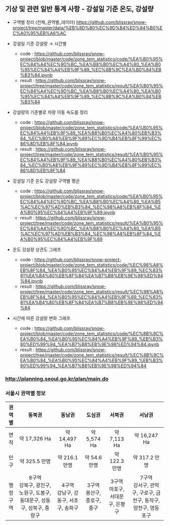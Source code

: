 ## 기상 및 관련 일반 통계 사항 - 강설일 기준 온도, 강설량


- 구역별 정리
(전체_권역별_데이터) https://github.com/blissray/snow-project/tree/master/data/%EB%8D%B0%EC%9D%B4%ED%84%B0%EC%A0%95%EB%A6%AC 

- 강설일 기준 강설량 → 시간별
  - code : https://github.com/blissray/snow-project/blob/master/code/zone_tem_statistics/code/%EA%B0%95%EC%84%A4%EC%9D%BC_%EA%B8%B0%EC%A4%80_%EA%B0%95%EC%84%A4%EB%9F%89_%EC%8B%9C%EA%B0%84%EB%B3%84.ipynb
  - result : https://github.com/blissray/snow-project/tree/master/code/zone_tem_statistics/result/%EA%B0%95%EC%84%A4%EC%9D%BC_%EA%B8%B0%EC%A4%80_%EA%B0%95%EC%84%A4%EB%9F%89_%EC%8B%9C%EA%B0%84%EB%B3%84

- 강설량의 기준별로 차량 이동 속도를 정리
  - code : https://github.com/blissray/snow-project/blob/master/code/zone_tem_statistics/code/%EA%B0%95%EC%84%A4%EB%9F%89_%EA%B8%B0%EC%A4%80%EB%B3%84_%EC%B0%A8%EB%9F%89%EC%9D%B4%EB%8F%99%EC%86%8D%EB%8F%84.ipynb
  - result : https://github.com/blissray/snow-project/tree/master/code/zone_tem_statistics/result/%EA%B0%95%EC%84%A4%EB%9F%89_%EA%B8%B0%EC%A4%80%EB%B3%84_%EC%B0%A8%EB%9F%89%EC%9D%B4%EB%8F%99%EC%86%8D%EB%8F%84

- 강설일 기준 온도 강설량 구역별 평균
  - code : https://github.com/blissray/snow-project/blob/master/code/zone_tem_statistics/code/%EA%B0%95%EC%84%A4%EC%9D%BC_%EA%B8%B0%EC%A4%80_%EA%B5%AC%EC%97%AD%EB%B3%84_%EC%98%A8%EB%8F%84_%EA%B0%95%EC%84%A4%EB%9F%89.ipynb
  - result : https://github.com/blissray/snow-project/tree/master/code/zone_tem_statistics/result/%EA%B0%95%EC%84%A4%EC%9D%BC_%EA%B8%B0%EC%A4%80_%EA%B5%AC%EC%97%AD%EB%B3%84_%EC%98%A8%EB%8F%84_%EA%B0%95%EC%84%A4%EB%9F%89

- 온도 강설량 상관도 그래프
  - code : https://github.com/blissray/snow-project-project/blob/master/code/zone_tem_statistics/code/%EC%98%A8%EB%8F%84_%EA%B0%95%EC%84%A4%EB%9F%89_%EC%83%81%EA%B4%80%EB%8F%84%EA%B7%B8%EB%9E%98%ED%94%84.ipynb
  - result : https://github.com/blissray/snow-project/tree/master/code/zone_tem_statistics/result/%EC%98%A8%EB%8F%84_%EA%B0%95%EC%84%A4%EB%9F%89_%EC%83%81%EA%B4%80%EB%8F%84%EA%B7%B8%EB%9E%98%ED%94%84

- 시간에 따른 강설량 변화 그래프
  - code : https://github.com/blissray/snow-project/blob/master/code/zone_tem_statistics/code/%EC%8B%9C%EA%B0%84_%EA%B0%95%EC%84%A4%EB%9F%89_%EB%B3%80%ED%99%94_%EA%B7%B8%EB%9E%98%ED%94%84.ipynb
  - result : https://github.com/blissray/snow-project/tree/master/code/zone_tem_statistics/result/%EC%8B%9C%EA%B0%84_%EA%B0%95%EC%84%A4%EB%9F%89_%EB%B3%80%ED%99%94_%EA%B7%B8%EB%9E%98%ED%94%84
  
### http://planning.seoul.go.kr/plan/main.do

### 서울시 권역별 정보
|권역별|동북권|동남권|도심권|서북권|서남권|
|:------:|:---:|:---:|:---:|:---:|:---:|
|면적|약 17,326 Ha|약 14,497 Ha|약 5,574 Ha|약 7,113 Ha|약 16,247 Ha|
|인구|약 325.5 만명|약 216.1 만명|약 54.6 만명|약 122.3 만명|약 317.2 만명|
|행정구역|8구역<br>강북구, 광진구, 노원구, 도봉구, 동대문구, 성동구, 성북구, 중랑구|4구역<br>강남구, 강동구, 서초구, 송파구|3구역<br>용산구, 종로구, 중구|3구역<br>마포구, 서대문구, 은평구|7구역<br>강서구, 관악구, 구로구, 금천구, 동작구, 양천구, 영등포구|
